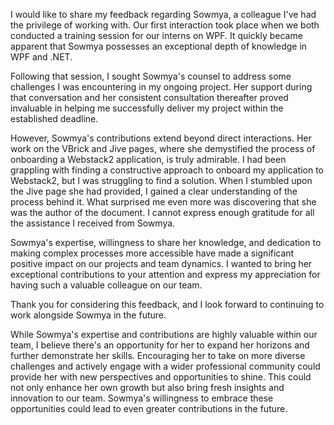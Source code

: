 I would like to share my feedback regarding Sowmya, a colleague I've had the privilege of working with. Our first interaction took place when we both conducted a training session for our interns on WPF. It quickly became apparent that Sowmya possesses an exceptional depth of knowledge in WPF and .NET.

Following that session, I sought Sowmya's counsel to address some challenges I was encountering in my ongoing project. Her support during that conversation and her consistent consultation thereafter proved invaluable in helping me successfully deliver my project within the established deadline.

However, Sowmya's contributions extend beyond direct interactions. Her work on the VBrick and Jive pages, where she demystified the process of onboarding a Webstack2 application, is truly admirable. I had been grappling with finding a constructive approach to onboard my application to Webstack2, but I was struggling to find a solution. When I stumbled upon the Jive page she had provided, I gained a clear understanding of the process behind it. What surprised me even more was discovering that she was the author of the document. I cannot express enough gratitude for all the assistance I received from Sowmya.

Sowmya's expertise, willingness to share her knowledge, and dedication to making complex processes more accessible have made a significant positive impact on our projects and team dynamics. I wanted to bring her exceptional contributions to your attention and express my appreciation for having such a valuable colleague on our team.

Thank you for considering this feedback, and I look forward to continuing to work alongside Sowmya in the future.




While Sowmya's expertise and contributions are highly valuable within our team, I believe there's an opportunity for her to expand her horizons and further demonstrate her skills. Encouraging her to take on more diverse challenges and actively engage with a wider professional community could provide her with new perspectives and opportunities to shine. This could not only enhance her own growth but also bring fresh insights and innovation to our team. Sowmya's willingness to embrace these opportunities could lead to even greater contributions in the future.
